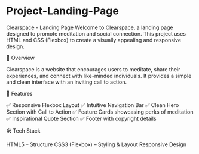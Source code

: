# Project-Landing-Page
Clearspace - Landing Page
Welcome to Clearspace, a landing page designed to promote meditation and social connection. This project uses HTML and CSS (Flexbox) to create a visually appealing and responsive design.

🚀 Overview

Clearspace is a website that encourages users to meditate, share their experiences, and connect with like-minded individuals. It provides a simple and clean interface with an inviting call to action.

📌 Features

✅ Responsive Flexbox Layout
✅ Intuitive Navigation Bar
✅ Clean Hero Section with Call to Action
✅ Feature Cards showcasing perks of meditation
✅ Inspirational Quote Section
✅ Footer with copyright details

🛠 Tech Stack

HTML5 – Structure
CSS3 (Flexbox) – Styling & Layout
Responsive Design